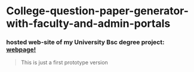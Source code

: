 # College-question-paper-generator-with-faculty-and-admin-portals

### hosted web-site of my University Bsc degree project:  [webpage!](https://questionpaperportal.000webhostapp.com/)

>This is just a first prototype version
